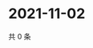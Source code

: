 # 2021-11-02

共 0 条

<!-- BEGIN WEIBO -->
<!-- 最后更新时间 Tue Nov 02 2021 05:00:53 GMT+0800 (China Standard Time) -->

<!-- END WEIBO -->
